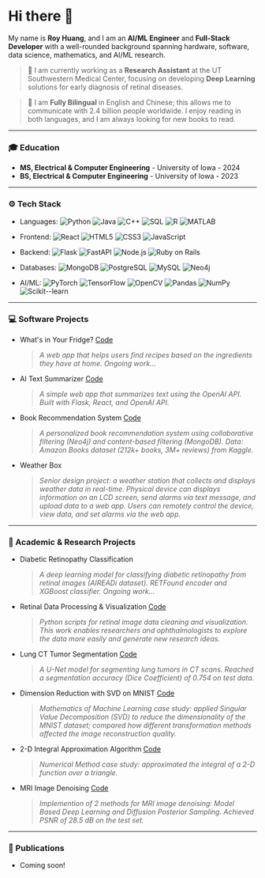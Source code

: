 # Hi there 👋

My name is **Roy Huang**, and I am an **AI/ML Engineer** and **Full-Stack Developer**
with a well-rounded background spanning hardware, software, data science, mathematics, and AI/ML research.

> 💼 I am currently working as a **Research Assistant** at the UT Southwestern Medical Center, 
focusing on developing **Deep Learning** solutions for early diagnosis of retinal diseases.

> 📜 I am **Fully Bilingual** in English and Chinese; 
this allows me to communicate with 2.4 billion people worldwide. 
I enjoy reading in both languages, and I am always looking for new books to read.


---

### 🎓 Education

- **MS, Electrical & Computer Engineering** - University of Iowa - 2024
- **BS, Electrical & Computer Engineering** - University of Iowa - 2023


---

### ⚙️ Tech Stack

- Languages:
![Python](https://img.shields.io/badge/Python-3776AB?style=flat&logo=python&logoColor=white)
![Java](https://img.shields.io/badge/Java-007396?style=flat&logo=java&logoColor=white)
![C++](https://img.shields.io/badge/C++-00599C?style=flat&logo=c%2B%2B&logoColor=white)
![SQL](https://img.shields.io/badge/SQL-4479A1?style=flat&logo=postgresql&logoColor=white)
![R](https://img.shields.io/badge/R-276DC3?style=flat&logo=r&logoColor=white)
![MATLAB](https://img.shields.io/badge/MATLAB-0076A8?style=flat&logo=Mathworks&logoColor=white)

- Frontend:
![React](https://img.shields.io/badge/React-20232A?style=flat&logo=react&logoColor=61DAFB)
![HTML5](https://img.shields.io/badge/HTML5-E34F26?style=flat&logo=html5&logoColor=white)
![CSS3](https://img.shields.io/badge/CSS3-1572B6?style=flat&logo=css3&logoColor=white)
![JavaScript](https://img.shields.io/badge/JavaScript-F7DF1E?style=flat&logo=javascript&logoColor=black)

- Backend:
![Flask](https://img.shields.io/badge/Flask-000000?style=flat&logo=flask&logoColor=white)
![FastAPI](https://img.shields.io/badge/FastAPI-009688?style=flat&logo=fastapi&logoColor=white)
![Node.js](https://img.shields.io/badge/Node.js-339933?style=flat&logo=nodedotjs&logoColor=white)
![Ruby on Rails](https://img.shields.io/badge/Ruby_on_Rails-CC0000?style=flat&logo=ruby-on-rails&logoColor=white)

- Databases:
![MongoDB](https://img.shields.io/badge/MongoDB-47A248?style=flat&logo=mongodb&logoColor=white)
![PostgreSQL](https://img.shields.io/badge/PostgreSQL-316192?style=flat&logo=postgresql&logoColor=white)
![MySQL](https://img.shields.io/badge/MySQL-005C84?style=flat&logo=mysql&logoColor=white)
![Neo4j](https://img.shields.io/badge/Neo4j-008CC1?style=flat&logo=neo4j&logoColor=white)

- AI/ML:
![PyTorch](https://img.shields.io/badge/PyTorch-EE4C2C?style=flat&logo=pytorch&logoColor=white)
![TensorFlow](https://img.shields.io/badge/TensorFlow-FF6F00?style=flat&logo=tensorflow&logoColor=white)
![OpenCV](https://img.shields.io/badge/OpenCV-5C3EE8?style=flat&logo=opencv&logoColor=white)
![Pandas](https://img.shields.io/badge/Pandas-150458?style=flat&logo=pandas&logoColor=white)
![NumPy](https://img.shields.io/badge/NumPy-013243?style=flat&logo=numpy&logoColor=white)
![Scikit--learn](https://img.shields.io/badge/Scikit--learn-F7931E?style=flat&logo=scikitlearn&logoColor=white)



---

### 💻 Software Projects

- What's in Your Fridge? [Code]()
    > *A web app that helps users find recipes based on the ingredients they have at home.
    Ongoing work...*

- AI Text Summarizer [Code](https://github.com/RoyH11/ai_summarizer)
    > *A simple web app that summarizes text using the OpenAI API.
    Built with Flask, React, and OpenAI API.*

- Book Recommendation System [Code](https://github.com/RoyH11/MDB_final_project)
    > *A personalized book recommendation system using collaborative filtering (Neo4j) and content-based filtering (MongoDB).
    Data: Amazon Books dataset (212k+ books, 3M+ reviews) from Kaggle.*

- Weather Box
    > *Senior design project: a weather station that collects and displays weather data in real-time.
    Physical device can displays information on an LCD screen, send alarms via text message, and upload data to a web app.
    Users can remotely control the device, view data, and set alarms via the web app.* 

---

### 🧬 Academic & Research Projects

- Diabetic Retinopathy Classification
    > *A deep learning model for classifying diabetic retinopathy from retinal images (AIREADi dataset). 
    RETFound encoder and XGBoost classifier. Ongoing work...*

- Retinal Data Processing & Visualization [Code](https://github.com/RoyH11/Image_Display_Panel)
    > *Python scripts for retinal image data cleaning and visualization. 
    This work enables researchers and ophthalmologists to explore the data more easily and generate new research ideas.*

- Lung CT Tumor Segmentation [Code](https://github.com/RoyH11/DLMI_Final_Project)
    > *A U-Net model for segmenting lung tumors in CT scans.
    Reached a segmentation accuracy (Dice Coefficient) of 0.754 on test data.*

- Dimension Reduction with SVD on MNIST [Code](https://github.com/RoyH11/MML_Final_Project)
    > *Mathematics of Machine Learning case study: applied Singular Value Decomposition (SVD) to reduce the dimensionality of the MNIST dataset; 
    compared how different transformation methods affected the image reconstruction quality.*

- 2-D Integral Approximation Algorithm [Code](https://github.com/RoyH11/Numerical_Analysis_Final_Project)
    > *Numerical Method case study: approximated the integral of a 2-D function over a triangle.* 

- MRI Image Denoising [Code](https://github.com/RoyH11/AML-projects)
    > *Implemention of 2 methods for MRI image denoising: Model Based Deep Learning and Diffusion Posterior Sampling. 
    Achieved PSNR of 28.5 dB on the test set.*

---

### 📰 Publications
- Coming soon! 
